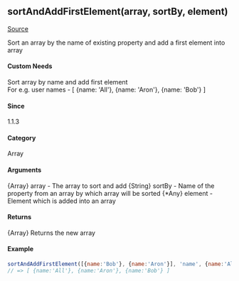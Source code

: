 ## sortAndAddFirstElement(array, sortBy, element)
[Source](../sortBy&addFirstElement.js)

Sort an array by the name of existing property and add a first element into array

#### Custom Needs
Sort array by name and add first element<br>
For e.g. user names - [ {name: 'All'}, {name: 'Aron'}, {name: 'Bob'} ]

#### Since
1.1.3

#### Category 
Array

#### Arguments
{Array} array    - The array to sort and add
{String} sortBy  - Name of the property from an array by which array will be sorted
{*Any} element   - Element which is added into an array
 
#### Returns
{Array} Returns the new array

#### Example
```javascript
sortAndAddFirstElement([{name:'Bob'}, {name:'Aron'}], 'name', {name:'All'});
// => [ {name:'All'}, {name:'Aron'}, {name:'Bob'} ]
```
